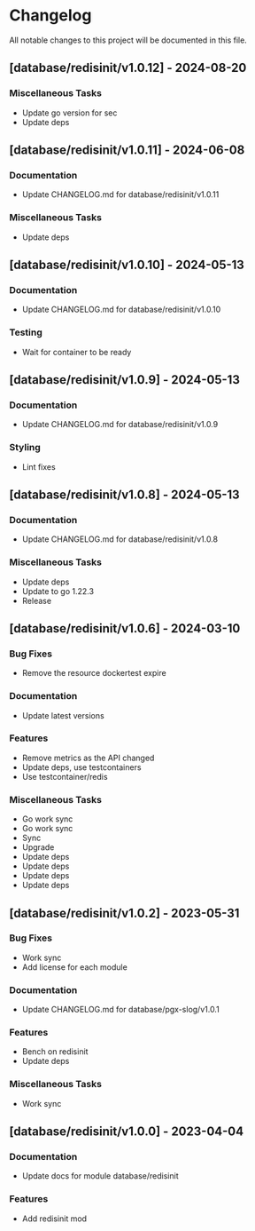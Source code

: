 # Changelog

All notable changes to this project will be documented in this file.

## [database/redisinit/v1.0.12] - 2024-08-20

### Miscellaneous Tasks

- Update go version for sec
- Update deps

## [database/redisinit/v1.0.11] - 2024-06-08

### Documentation

- Update CHANGELOG.md for database/redisinit/v1.0.11

### Miscellaneous Tasks

- Update deps

## [database/redisinit/v1.0.10] - 2024-05-13

### Documentation

- Update CHANGELOG.md for database/redisinit/v1.0.10

### Testing

- Wait for container to be ready

## [database/redisinit/v1.0.9] - 2024-05-13

### Documentation

- Update CHANGELOG.md for database/redisinit/v1.0.9

### Styling

- Lint fixes

## [database/redisinit/v1.0.8] - 2024-05-13

### Documentation

- Update CHANGELOG.md for database/redisinit/v1.0.8

### Miscellaneous Tasks

- Update deps
- Update to go 1.22.3
- Release

## [database/redisinit/v1.0.6] - 2024-03-10

### Bug Fixes

- Remove the resource dockertest expire

### Documentation

- Update latest versions

### Features

- Remove metrics as the API changed
- Update deps, use testcontainers
- Use testcontainer/redis

### Miscellaneous Tasks

- Go work sync
- Go work sync
- Sync
- Upgrade
- Update deps
- Update deps
- Update deps
- Update deps

## [database/redisinit/v1.0.2] - 2023-05-31

### Bug Fixes

- Work sync
- Add license for each module

### Documentation

- Update CHANGELOG.md for database/pgx-slog/v1.0.1

### Features

- Bench on redisinit
- Update deps

### Miscellaneous Tasks

- Work sync

## [database/redisinit/v1.0.0] - 2023-04-04

### Documentation

- Update docs for module database/redisinit

### Features

- Add redisinit mod

<!-- generated by git-cliff -->
